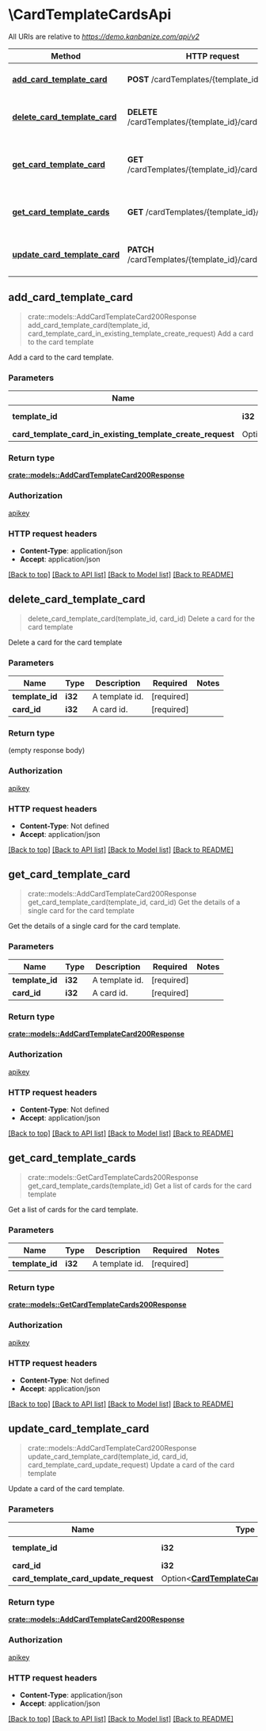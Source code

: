 # \CardTemplateCardsApi

All URIs are relative to *https://demo.kanbanize.com/api/v2*

Method | HTTP request | Description
------------- | ------------- | -------------
[**add_card_template_card**](CardTemplateCardsApi.md#add_card_template_card) | **POST** /cardTemplates/{template_id}/cards | Add a card to the card template
[**delete_card_template_card**](CardTemplateCardsApi.md#delete_card_template_card) | **DELETE** /cardTemplates/{template_id}/cards/{card_id} | Delete a card for the card template
[**get_card_template_card**](CardTemplateCardsApi.md#get_card_template_card) | **GET** /cardTemplates/{template_id}/cards/{card_id} | Get the details of a single card for the card template
[**get_card_template_cards**](CardTemplateCardsApi.md#get_card_template_cards) | **GET** /cardTemplates/{template_id}/cards | Get a list of cards for the card template
[**update_card_template_card**](CardTemplateCardsApi.md#update_card_template_card) | **PATCH** /cardTemplates/{template_id}/cards/{card_id} | Update a card of the card template



## add_card_template_card

> crate::models::AddCardTemplateCard200Response add_card_template_card(template_id, card_template_card_in_existing_template_create_request)
Add a card to the card template

Add a card to the card template.

### Parameters


Name | Type | Description  | Required | Notes
------------- | ------------- | ------------- | ------------- | -------------
**template_id** | **i32** | A template id. | [required] |
**card_template_card_in_existing_template_create_request** | Option<[**CardTemplateCardInExistingTemplateCreateRequest**](CardTemplateCardInExistingTemplateCreateRequest.md)> |  |  |

### Return type

[**crate::models::AddCardTemplateCard200Response**](addCardTemplateCard_200_response.md)

### Authorization

[apikey](../README.md#apikey)

### HTTP request headers

- **Content-Type**: application/json
- **Accept**: application/json

[[Back to top]](#) [[Back to API list]](../README.md#documentation-for-api-endpoints) [[Back to Model list]](../README.md#documentation-for-models) [[Back to README]](../README.md)


## delete_card_template_card

> delete_card_template_card(template_id, card_id)
Delete a card for the card template

Delete a card for the card template

### Parameters


Name | Type | Description  | Required | Notes
------------- | ------------- | ------------- | ------------- | -------------
**template_id** | **i32** | A template id. | [required] |
**card_id** | **i32** | A card id. | [required] |

### Return type

 (empty response body)

### Authorization

[apikey](../README.md#apikey)

### HTTP request headers

- **Content-Type**: Not defined
- **Accept**: application/json

[[Back to top]](#) [[Back to API list]](../README.md#documentation-for-api-endpoints) [[Back to Model list]](../README.md#documentation-for-models) [[Back to README]](../README.md)


## get_card_template_card

> crate::models::AddCardTemplateCard200Response get_card_template_card(template_id, card_id)
Get the details of a single card for the card template

Get the details of a single card for the card template.

### Parameters


Name | Type | Description  | Required | Notes
------------- | ------------- | ------------- | ------------- | -------------
**template_id** | **i32** | A template id. | [required] |
**card_id** | **i32** | A card id. | [required] |

### Return type

[**crate::models::AddCardTemplateCard200Response**](addCardTemplateCard_200_response.md)

### Authorization

[apikey](../README.md#apikey)

### HTTP request headers

- **Content-Type**: Not defined
- **Accept**: application/json

[[Back to top]](#) [[Back to API list]](../README.md#documentation-for-api-endpoints) [[Back to Model list]](../README.md#documentation-for-models) [[Back to README]](../README.md)


## get_card_template_cards

> crate::models::GetCardTemplateCards200Response get_card_template_cards(template_id)
Get a list of cards for the card template

Get a list of cards for the card template.

### Parameters


Name | Type | Description  | Required | Notes
------------- | ------------- | ------------- | ------------- | -------------
**template_id** | **i32** | A template id. | [required] |

### Return type

[**crate::models::GetCardTemplateCards200Response**](getCardTemplateCards_200_response.md)

### Authorization

[apikey](../README.md#apikey)

### HTTP request headers

- **Content-Type**: Not defined
- **Accept**: application/json

[[Back to top]](#) [[Back to API list]](../README.md#documentation-for-api-endpoints) [[Back to Model list]](../README.md#documentation-for-models) [[Back to README]](../README.md)


## update_card_template_card

> crate::models::AddCardTemplateCard200Response update_card_template_card(template_id, card_id, card_template_card_update_request)
Update a card of the card template

Update a card of the card template.

### Parameters


Name | Type | Description  | Required | Notes
------------- | ------------- | ------------- | ------------- | -------------
**template_id** | **i32** | A template id. | [required] |
**card_id** | **i32** | A card id. | [required] |
**card_template_card_update_request** | Option<[**CardTemplateCardUpdateRequest**](CardTemplateCardUpdateRequest.md)> |  |  |

### Return type

[**crate::models::AddCardTemplateCard200Response**](addCardTemplateCard_200_response.md)

### Authorization

[apikey](../README.md#apikey)

### HTTP request headers

- **Content-Type**: application/json
- **Accept**: application/json

[[Back to top]](#) [[Back to API list]](../README.md#documentation-for-api-endpoints) [[Back to Model list]](../README.md#documentation-for-models) [[Back to README]](../README.md)

